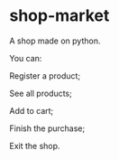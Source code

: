 # shop-market

A shop made on python.

You can:

Register a product;

See all products;

Add to cart; 

Finish the purchase;

Exit the shop.


